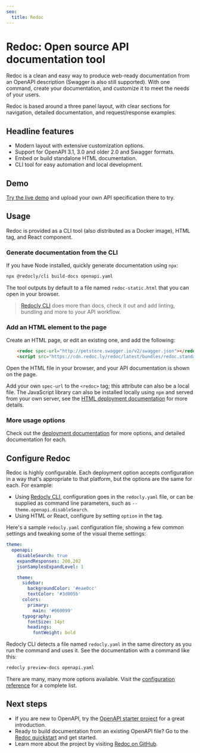 ```yaml
---
seo:
  title: Redoc
---
```


# Redoc: Open source API documentation tool

Redoc is a clean and easy way to produce web-ready documentation from an OpenAPI description (Swagger is also still supported). With one command, create your documentation, and customize it to meet the needs of your users.

Redoc is based around a three panel layout, with clear sections for navigation, detailed documentation, and request/response examples.

## Headline features

* Modern layout with extensive customization options.
* Support for OpenAPI 3.1, 3.0 and older 2.0 and Swagger formats.
* Embed or build standalone HTML documentation.
* CLI tool for easy automation and local development.

## Demo

[Try the live demo](https://redocly.github.io/redoc/) and upload your own API specification there to try.

## Usage

Redoc is provided as a CLI tool (also distributed as a Docker image), HTML tag, and React component.

### Generate documentation from the CLI

If you have Node installed, quickly generate documentation using `npx`:

```sh
npx @redocly/cli build-docs openapi.yaml
```

The tool outputs by default to a file named `redoc-static.html` that you can open in your browser.

> [Redocly CLI](https://github.com/Redocly/redocly-cli/) does more than docs, check it out and add linting, bundling and more to your API workflow.

### Add an HTML element to the page

Create an HTML page, or edit an existing one, and add the following:

```html
    <redoc spec-url="http://petstore.swagger.io/v2/swagger.json"></redoc>
    <script src="https://cdn.redoc.ly/redoc/latest/bundles/redoc.standalone.js"> </script>
```

Open the HTML file in your browser, and your API documentation is shown on the page.

Add your own `spec-url` to the `<redoc>` tag; this attribute can also be a local file. The JavaScript library can also be installed locally using `npm` and served from your own server, see the [HTML deployment documentation](https://redocly.com/docs/redoc/deployment/html/) for more details.

### More usage options

Check out the [deployment documentation](./deployment/intro.md) for more options, and detailed documentation for each.

## Configure Redoc

Redoc is highly configurable. Each deployment option accepts configuration in a way that's appropriate to that platform, but the options are the same for each. For example:

* Using [Redocly CLI](../cli/index.md), configuration goes in the `redocly.yaml` file, or can be supplied as command line parameters, such as `--theme.openapi.disableSearch`.
* Using HTML or React, configure by setting `option` in the tag.

Here's a sample `redocly.yaml` configuration file, showing a few common settings and tweaking some of the visual theme settings:

```yaml
theme:
  openapi:
    disableSearch: true
    expandResponses: 200,202
    jsonSamplesExpandLevel: 1

    theme:
      sidebar:
        backgroundColor: '#eae0cc'
        textColor: '#3d005b'
      colors:
        primary:
          main: '#660099'
      typography:
        fontSize: 14pt
        headings:
          fontWeight: bold
```

Redocly CLI detects a file named `redocly.yaml` in the same directory as you run the command and uses it. See the documentation with a command like this:

```sh
redocly preview-docs openapi.yaml
```

There are many, many more options available. Visit the [configuration reference](./config.md) for a complete list.

## Next steps

* If you are new to OpenAPI, try the [OpenAPI starter project](../cli/openapi-starter.md) for a great introduction.
* Ready to build documentation from an existing OpenAPI file? Go to the [Redoc quickstart](./quickstart.md) and get started.
* Learn more about the project by visiting [Redoc on GitHub](https://github.com/Redocly/redoc).
